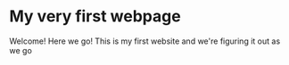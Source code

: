 # My very first webpage 

Welcome! Here we go! 
This is my first website and we're figuring it out as we go